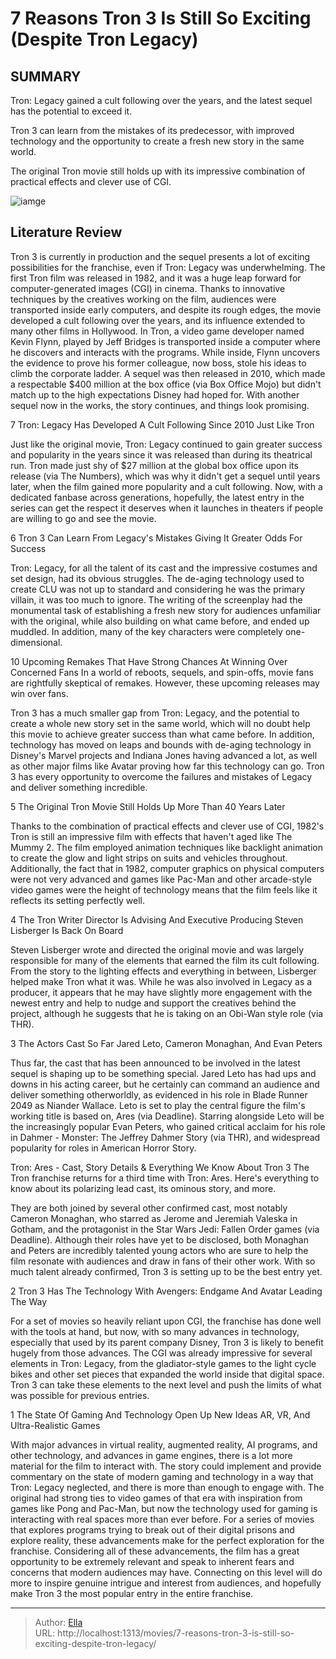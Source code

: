 # 7 Reasons Tron 3 Is Still So Exciting (Despite Tron Legacy)


## SUMMARY 

Tron: Legacy gained a cult following over the years, and the latest sequel has the potential to exceed it. 

Tron 3 can learn from the mistakes of its predecessor, with improved technology and the opportunity to create a fresh new story in the same world. 

 The original Tron movie still holds up with its impressive combination of practical effects and clever use of CGI. 

![iamge](https://static1.srcdn.com/wordpress/wp-content/uploads/2024/01/tron-3-exciting-reasons.jpg)

## Literature Review



Tron 3 is currently in production and the sequel presents a lot of exciting possibilities for the franchise, even if Tron: Legacy was underwhelming. The first Tron film was released in 1982, and it was a huge leap forward for computer-generated images (CGI) in cinema. Thanks to innovative techniques by the creatives working on the film, audiences were transported inside early computers, and despite its rough edges, the movie developed a cult following over the years, and its influence extended to many other films in Hollywood.
In Tron, a video game developer named Kevin Flynn, played by Jeff Bridges is transported inside a computer where he discovers and interacts with the programs. While inside, Flynn uncovers the evidence to prove his former colleague, now boss, stole his ideas to climb the corporate ladder. A sequel was then released in 2010, which made a respectable $400 million at the box office (via Box Office Mojo) but didn&#39;t match up to the high expectations Disney had hoped for. With another sequel now in the works, the story continues, and things look promising.




 7  Tron: Legacy Has Developed A Cult Following Since 2010 
Just Like Tron




Just like the original movie, Tron: Legacy continued to gain greater success and popularity in the years since it was released than during its theatrical run. Tron made just shy of $27 million at the global box office upon its release (via The Numbers), which was why it didn&#39;t get a sequel until years later, when the film gained more popularity and a cult following. Now, with a dedicated fanbase across generations, hopefully, the latest entry in the series can get the respect it deserves when it launches in theaters if people are willing to go and see the movie.



 6  Tron 3 Can Learn From Legacy&#39;s Mistakes 
Giving It Greater Odds For Success
        

Tron: Legacy, for all the talent of its cast and the impressive costumes and set design, had its obvious struggles. The de-aging technology used to create CLU was not up to standard and considering he was the primary villain, it was too much to ignore. The writing of the screenplay had the monumental task of establishing a fresh new story for audiences unfamiliar with the original, while also building on what came before, and ended up muddled. In addition, many of the key characters were completely one-dimensional.
            

 10 Upcoming Remakes That Have Strong Chances At Winning Over Concerned Fans 
In a world of reboots, sequels, and spin-offs, movie fans are rightfully skeptical of remakes. However, these upcoming releases may win over fans.




Tron 3 has a much smaller gap from Tron: Legacy, and the potential to create a whole new story set in the same world, which will no doubt help this movie to achieve greater success than what came before. In addition, technology has moved on leaps and bounds with de-aging technology in Disney&#39;s Marvel projects and Indiana Jones having advanced a lot, as well as other major films like Avatar proving how far this technology can go. Tron 3 has every opportunity to overcome the failures and mistakes of Legacy and deliver something incredible.



 5  The Original Tron Movie Still Holds Up 
More Than 40 Years Later



Thanks to the combination of practical effects and clever use of CGI, 1982&#39;s Tron is still an impressive film with effects that haven&#39;t aged like The Mummy 2. The film employed animation techniques like backlight animation to create the glow and light strips on suits and vehicles throughout. Additionally, the fact that in 1982, computer graphics on physical computers were not very advanced and games like Pac-Man and other arcade-style video games were the height of technology means that the film feels like it reflects its setting perfectly well.



 4  The Tron Writer Director Is Advising And Executive Producing 
Steven Lisberger Is Back On Board
        

Steven Lisberger wrote and directed the original movie and was largely responsible for many of the elements that earned the film its cult following. From the story to the lighting effects and everything in between, Lisberger helped make Tron what it was. While he was also involved in Legacy as a producer, it appears that he may have slightly more engagement with the newest entry and help to nudge and support the creatives behind the project, although he suggests that he is taking on an Obi-Wan style role (via THR).



 3  The Actors Cast So Far 
Jared Leto, Cameron Monaghan, And Evan Peters
        

Thus far, the cast that has been announced to be involved in the latest sequel is shaping up to be something special. Jared Leto has had ups and downs in his acting career, but he certainly can command an audience and deliver something otherworldly, as evidenced in his role in Blade Runner 2049 as Niander Wallace. Leto is set to play the central figure the film&#39;s working title is based on, Ares (via Deadline). Starring alongside Leto will be the increasingly popular Evan Peters, who gained critical acclaim for his role in Dahmer - Monster: The Jeffrey Dahmer Story (via THR), and widespread popularity for roles in American Horror Story.
            

 Tron: Ares - Cast, Story Details &amp; Everything We Know About Tron 3 
The Tron franchise returns for a third time with Tron: Ares. Here&#39;s everything to know about its polarizing lead cast, its ominous story, and more. 




They are both joined by several other confirmed cast, most notably Cameron Monaghan, who starred as Jerome and Jeremiah Valeska in Gotham, and the protagonist in the Star Wars Jedi: Fallen Order games (via Deadline). Although their roles have yet to be disclosed, both Monaghan and Peters are incredibly talented young actors who are sure to help the film resonate with audiences and draw in fans of their other work. With so much talent already confirmed, Tron 3 is setting up to be the best entry yet.



 2  Tron 3 Has The Technology 
With Avengers: Endgame And Avatar Leading The Way
        

For a set of movies so heavily reliant upon CGI, the franchise has done well with the tools at hand, but now, with so many advances in technology, especially that used by its parent company Disney, Tron 3 is likely to benefit hugely from those advances. The CGI was already impressive for several elements in Tron: Legacy, from the gladiator-style games to the light cycle bikes and other set pieces that expanded the world inside that digital space. Tron 3 can take these elements to the next level and push the limits of what was possible for previous entries.



 1  The State Of Gaming And Technology Open Up New Ideas 
AR, VR, And Ultra-Realistic Games
        

With major advances in virtual reality, augmented reality, AI programs, and other technology, and advances in game engines, there is a lot more material for the film to interact with. The story could implement and provide commentary on the state of modern gaming and technology in a way that Tron: Legacy neglected, and there is more than enough to engage with. The original had strong ties to video games of that era with inspiration from games like Pong and Pac-Man, but now the technology used for gaming is interacting with real spaces more than ever before.
For a series of movies that explores programs trying to break out of their digital prisons and explore reality, these advancements make for the perfect exploration for the franchise. Considering all of these advancements, the film has a great opportunity to be extremely relevant and speak to inherent fears and concerns that modern audiences may have. Connecting on this level will do more to inspire genuine intrigue and interest from audiences, and hopefully make Tron 3 the most popular entry in the entire franchise.

---

> Author: [Ella](https://instagram.hk.cn/)  
> URL: http://localhost:1313/movies/7-reasons-tron-3-is-still-so-exciting-despite-tron-legacy/  

